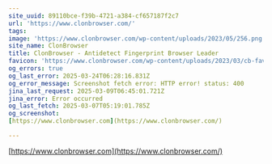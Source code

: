 ```yaml
---
site_uuid: 89110bce-f39b-4721-a384-cf657187f2c7
url: 'https://www.clonbrowser.com/'
tags: 
image: 'https://www.clonbrowser.com/wp-content/uploads/2023/05/256.png'
site_name: ClonBrowser
title: ClonBrowser - Antidetect Fingerprint Browser Leader
favicon: 'https://www.clonbrowser.com/wp-content/uploads/2023/03/cb-favicon.ico'
og_errors: true
og_last_error: 2025-03-24T06:28:16.831Z
og_error_message: Screenshot fetch error: HTTP error! status: 400
jina_last_request: 2025-03-09T06:45:01.721Z
jina_error: Error occurred
og_last_fetch: 2025-03-07T05:19:01.785Z
og_screenshot: 
[https://www.clonbrowser.com](https://www.clonbrowser.com/)

---
```


[https://www.clonbrowser.com](https://www.clonbrowser.com/)
